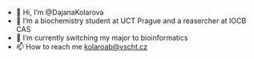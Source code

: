 - 👋 Hi, I’m @DajanaKolarova
- 👀 I’m a biochemistry student at UCT Prague and a reasercher at IOCB CAS
- 🌱 I’m currently switching my major to bioinformatics
- 📫 How to reach me kolaroab@vscht.cz

<!---
DajanaKolarova/DajanaKolarova is a ✨ special ✨ repository because its `README.md` (this file) appears on your GitHub profile.
You can click the Preview link to take a look at your changes.
--->
